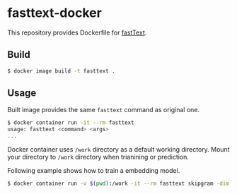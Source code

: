 # fasttext-docker

This repository provides Dockerfile for [fastText](https://fasttext.cc/).

## Build

```sh
$ docker image build -t fasttext .
```

## Usage

Built image provides the same `fasttext` command as original one.

```sh
$ docker container run -it --rm fasttext
usage: fasttext <command> <args>
...
```

Docker container uses `/work` directory as a default working directory.
Mount your directory to `/work` directory when trianining or prediction.

Following example shows how to train a embedding model.

```sh
$ docker container run -v $(pwd):/work -it --rm fasttext skipgram -dim 100 -input corpus.txt -output corpus.model
```
